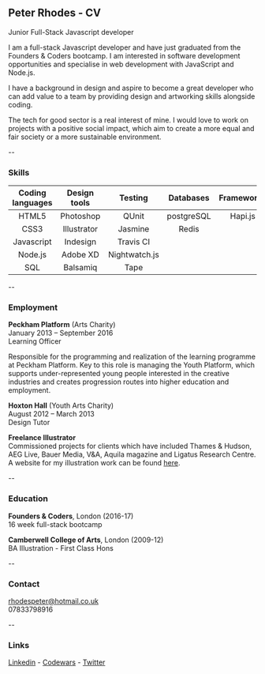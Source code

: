 ## Peter Rhodes - CV
Junior Full-Stack Javascript developer

I am a full-stack Javascript developer and have just graduated from the Founders & Coders bootcamp. I am interested in software development opportunities and specialise in web development with JavaScript and Node.js.

I have a background in design and aspire to become a great developer who can add value to a team by providing design and artworking skills alongside coding.

The tech for good sector is a real interest of mine. I would love to work on projects with a positive social impact, which aim to create a more equal and fair society or a more sustainable environment. 

--

### Skills

Coding languages | Design tools |   Testing     |   Databases  |  Frameworks  | Other tools
:---------------:|:------------:|:-------------:|:------------:|:-----------: |:-----------:
     HTML5       |  Photoshop   |     QUnit     |  postgreSQL  |    Hapi.js   |  Git/Github    
     CSS3        | Illustrator  |    Jasmine    |    Redis     |              |    Heroku   
  Javascript     |   Indesign   |  Travis CI    |              |              |  Handlebars
    Node.js      |   Adobe XD   | Nightwatch.js |              |              |             
    	SQL         |   Balsamiq   |     Tape      |              |              |             

--

### Employment

**Peckham Platform** (Arts Charity) <br>
January 2013 – September 2016 <br>
Learning Officer

Responsible for the programming and realization of the learning programme at Peckham Platform. Key to this role is managing the Youth Platform, which supports under-represented young people interested in the creative industries and creates progression routes into higher education and employment.

**Hoxton Hall** (Youth Arts Charity) <br>
August 2012 – March 2013 <br>
Design Tutor

**Freelance Illustrator**<br>
Commissioned projects for clients which have included Thames & Hudson, AEG Live, Bauer Media, V&A, Aquila magazine and Ligatus Research Centre. A website for my illustration work can be found [here](http://rhodes-peter.co.uk/).

--

### Education
**Founders & Coders**, London (2016-17) <br>
16 week full-stack bootcamp

**Camberwell College of Arts**, London (2009-12) <br>
BA Illustration - First Class Hons

--

### Contact

rhodespeter@hotmail.co.uk <br>
07833798916

--

### Links
[Linkedin](https://www.linkedin.com/in/peter-rhodes-b7655967) -
[Codewars](https://www.codewars.com/users/Peter%20Rhodes) -
[Twitter](https://twitter.com/PeterJRhodes)
